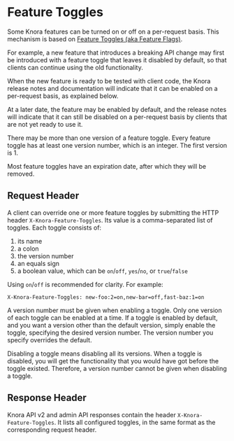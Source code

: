 <!---
Copyright © 2015-2021 the contributors (see Contributors.md).

This file is part of DSP — DaSCH Service Platform.

DSP is free software: you can redistribute it and/or modify
it under the terms of the GNU Affero General Public License as published
by the Free Software Foundation, either version 3 of the License, or
(at your option) any later version.

DSP is distributed in the hope that it will be useful,
but WITHOUT ANY WARRANTY; without even the implied warranty of
MERCHANTABILITY or FITNESS FOR A PARTICULAR PURPOSE.  See the
GNU Affero General Public License for more details.

You should have received a copy of the GNU Affero General Public
License along with DSP.  If not, see <http://www.gnu.org/licenses/>.
-->

# Feature Toggles

Some Knora features can be turned on or off on a per-request basis.
This mechanism is based on
[Feature Toggles (aka Feature Flags)](https://martinfowler.com/articles/feature-toggles.html).

For example, a new feature that introduces a breaking API change may first be
introduced with a feature toggle that leaves it disabled by default, so that clients
can continue using the old functionality.

When the new feature is ready to be tested with client code, the Knora release notes
and documentation will indicate that it can be enabled on a per-request basis, as explained
below.

At a later date, the feature may be enabled by default, and the release notes
will indicate that it can still be disabled on a per-request basis by clients
that are not yet ready to use it.

There may be more than one version of a feature toggle. Every feature
toggle has at least one version number, which is an integer. The first
version is 1.

Most feature toggles have an expiration date, after which they will be removed.

## Request Header

A client can override one or more feature toggles by submitting the HTTP header
`X-Knora-Feature-Toggles`. Its value is a comma-separated list of
toggles. Each toggle consists of:

1. its name
2. a colon
3. the version number
4. an equals sign
5. a boolean value, which can be `on`/`off`, `yes`/`no`, or `true`/`false`

Using `on`/`off` is recommended for clarity. For example:

```
X-Knora-Feature-Toggles: new-foo:2=on,new-bar=off,fast-baz:1=on
```

A version number must be given when enabling a toggle.
Only one version of each toggle can be enabled at a time.
If a toggle is enabled by default, and you want a version
other than the default version, simply enable the toggle,
specifying the desired version number. The version number
you specify overrides the default. 

Disabling a toggle means disabling all its versions. When
a toggle is disabled, you will get the functionality that you would have
got before the toggle existed. Therefore, a version number cannot
be given when disabling a toggle.

## Response Header

Knora API v2 and admin API responses contain the header
`X-Knora-Feature-Toggles`. It lists all configured toggles,
in the same format as the corresponding request header.

